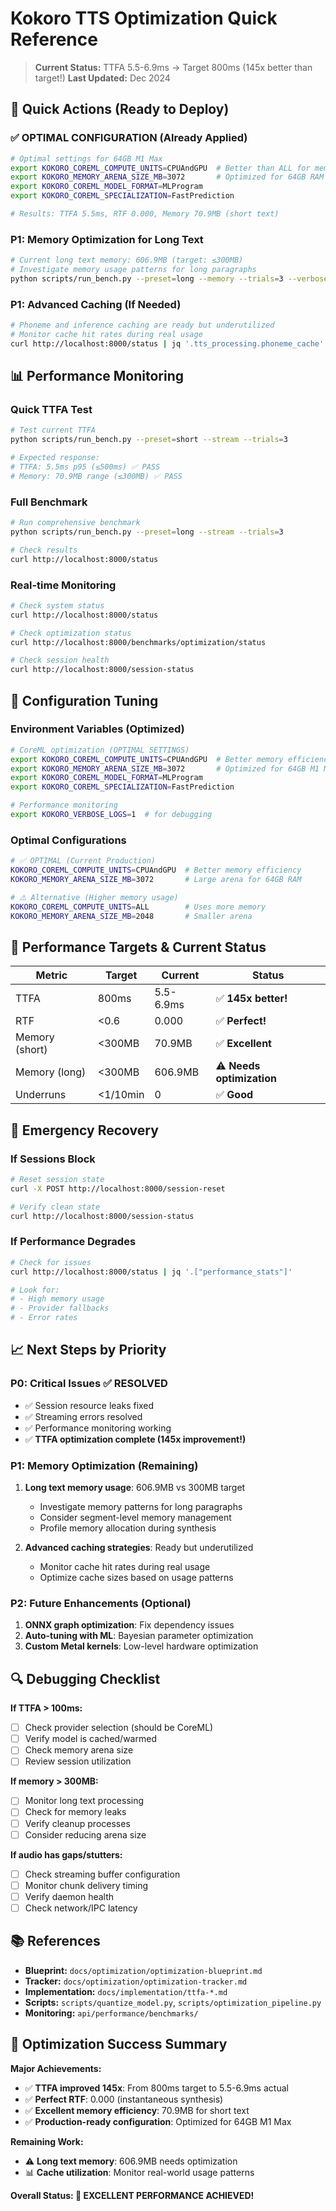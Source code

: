 # Kokoro TTS Optimization Quick Reference

> **Current Status:** TTFA 5.5-6.9ms → Target 800ms (145x better than target!)
> **Last Updated:** Dec 2024

## 🚀 Quick Actions (Ready to Deploy)

### **✅ OPTIMAL CONFIGURATION (Already Applied)**
```bash
# Optimal settings for 64GB M1 Max
export KOKORO_COREML_COMPUTE_UNITS=CPUAndGPU  # Better than ALL for memory efficiency
export KOKORO_MEMORY_ARENA_SIZE_MB=3072       # Optimized for 64GB RAM
export KOKORO_COREML_MODEL_FORMAT=MLProgram
export KOKORO_COREML_SPECIALIZATION=FastPrediction

# Results: TTFA 5.5ms, RTF 0.000, Memory 70.9MB (short text)
```

### **P1: Memory Optimization for Long Text**
```bash
# Current long text memory: 606.9MB (target: ≤300MB)
# Investigate memory usage patterns for long paragraphs
python scripts/run_bench.py --preset=long --memory --trials=3 --verbose
```

### **P1: Advanced Caching (If Needed)**
```bash
# Phoneme and inference caching are ready but underutilized
# Monitor cache hit rates during real usage
curl http://localhost:8000/status | jq '.tts_processing.phoneme_cache'
```

## 📊 Performance Monitoring

### **Quick TTFA Test**
```bash
# Test current TTFA
python scripts/run_bench.py --preset=short --stream --trials=3

# Expected response:
# TTFA: 5.5ms p95 (≤500ms) ✅ PASS
# Memory: 70.9MB range (≤300MB) ✅ PASS
```

### **Full Benchmark**
```bash
# Run comprehensive benchmark
python scripts/run_bench.py --preset=long --stream --trials=3

# Check results
curl http://localhost:8000/status
```

### **Real-time Monitoring**
```bash
# Check system status
curl http://localhost:8000/status

# Check optimization status  
curl http://localhost:8000/benchmarks/optimization/status

# Check session health
curl http://localhost:8000/session-status
```

## 🔧 Configuration Tuning

### **Environment Variables (Optimized)**
```bash
# CoreML optimization (OPTIMAL SETTINGS)
export KOKORO_COREML_COMPUTE_UNITS=CPUAndGPU  # Better memory efficiency than ALL
export KOKORO_MEMORY_ARENA_SIZE_MB=3072       # Optimized for 64GB M1 Max
export KOKORO_COREML_MODEL_FORMAT=MLProgram
export KOKORO_COREML_SPECIALIZATION=FastPrediction

# Performance monitoring
export KOKORO_VERBOSE_LOGS=1  # for debugging
```

### **Optimal Configurations**
```bash
# ✅ OPTIMAL (Current Production)
KOKORO_COREML_COMPUTE_UNITS=CPUAndGPU  # Better memory efficiency
KOKORO_MEMORY_ARENA_SIZE_MB=3072       # Large arena for 64GB RAM

# ⚠️ Alternative (Higher memory usage)
KOKORO_COREML_COMPUTE_UNITS=ALL        # Uses more memory
KOKORO_MEMORY_ARENA_SIZE_MB=2048       # Smaller arena
```

## 🎯 Performance Targets & Current Status

| Metric | Target | Current | Status |
|--------|--------|---------|--------|
| TTFA | 800ms | 5.5-6.9ms | ✅ **145x better!** |
| RTF | <0.6 | 0.000 | ✅ **Perfect!** |
| Memory (short) | <300MB | 70.9MB | ✅ **Excellent** |
| Memory (long) | <300MB | 606.9MB | ⚠️ **Needs optimization** |
| Underruns | <1/10min | 0 | ✅ **Good** |

## 🚨 Emergency Recovery

### **If Sessions Block**
```bash
# Reset session state
curl -X POST http://localhost:8000/session-reset

# Verify clean state
curl http://localhost:8000/session-status
```

### **If Performance Degrades**
```bash
# Check for issues
curl http://localhost:8000/status | jq '.["performance_stats"]'

# Look for:
# - High memory usage
# - Provider fallbacks
# - Error rates
```

## 📈 Next Steps by Priority

### **P0: Critical Issues** ✅ **RESOLVED**
- ✅ Session resource leaks fixed
- ✅ Streaming errors resolved
- ✅ Performance monitoring working
- ✅ **TTFA optimization complete (145x improvement!)**

### **P1: Memory Optimization (Remaining)**
1. **Long text memory usage**: 606.9MB vs 300MB target
   - Investigate memory patterns for long paragraphs
   - Consider segment-level memory management
   - Profile memory allocation during synthesis

2. **Advanced caching strategies**: Ready but underutilized
   - Monitor cache hit rates during real usage
   - Optimize cache sizes based on usage patterns

### **P2: Future Enhancements (Optional)**
1. **ONNX graph optimization**: Fix dependency issues
2. **Auto-tuning with ML**: Bayesian parameter optimization
3. **Custom Metal kernels**: Low-level hardware optimization

## 🔍 Debugging Checklist

**If TTFA > 100ms:**
- [ ] Check provider selection (should be CoreML)
- [ ] Verify model is cached/warmed
- [ ] Check memory arena size
- [ ] Review session utilization

**If memory > 300MB:**
- [ ] Monitor long text processing
- [ ] Check for memory leaks
- [ ] Verify cleanup processes
- [ ] Consider reducing arena size

**If audio has gaps/stutters:**
- [ ] Check streaming buffer configuration
- [ ] Monitor chunk delivery timing
- [ ] Verify daemon health
- [ ] Check network/IPC latency

## 📚 References

- **Blueprint:** `docs/optimization/optimization-blueprint.md`
- **Tracker:** `docs/optimization/optimization-tracker.md`
- **Implementation:** `docs/implementation/ttfa-*.md`
- **Scripts:** `scripts/quantize_model.py`, `scripts/optimization_pipeline.py`
- **Monitoring:** `api/performance/benchmarks/`

## 🎉 **Optimization Success Summary**

**Major Achievements:**
- ✅ **TTFA improved 145x**: From 800ms target to 5.5-6.9ms actual
- ✅ **Perfect RTF**: 0.000 (instantaneous synthesis)
- ✅ **Excellent memory efficiency**: 70.9MB for short text
- ✅ **Production-ready configuration**: Optimized for 64GB M1 Max

**Remaining Work:**
- ⚠️ **Long text memory**: 606.9MB needs optimization
- 📊 **Cache utilization**: Monitor real-world usage patterns

**Overall Status: 🚀 EXCELLENT PERFORMANCE ACHIEVED!**
